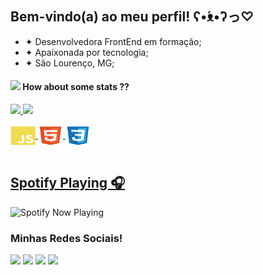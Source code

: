 ## Bem-vindo(a) ao meu perfil! ʕ•́ᴥ•̀ʔっ♡

- ✦ Desenvolvedora FrontEnd em formação;
- ✦ Apaixonada por tecnologia;
- ✦ São Lourenço, MG;


#### <img src="https://media.giphy.com/media/VgCDAzcKvsR6OM0uWg/giphy.gif" width="50"> How about some stats ??

 <div>
   <a href="https://github.com/eumayaraneves/">
   <img height="180em" src="https://github-readme-stats.vercel.app/api?username=eumayaraneves&show_icons=true&theme=synthwave&include_all_commits=true&count_private=true"/>
   <img height="180em" src="https://github-readme-stats.vercel.app/api/top-langs/?username=eumayaraneves&layout=compact&langs_count=6&theme=tokyonight"/>
</div>
    
<div style="display: inline_block"><br>
  <img align="center" alt="Js" height="30" width="40" src="https://raw.githubusercontent.com/devicons/devicon/master/icons/javascript/javascript-plain.svg">
  <img align="center" alt="HTML" height="30" width="40" src="https://raw.githubusercontent.com/devicons/devicon/master/icons/html5/html5-original.svg">
  <img align="center" alt="CSS" height="30" width="40" src="https://raw.githubusercontent.com/devicons/devicon/master/icons/css3/css3-original.svg">
</div>
 <br>
 
## Spotify Playing 🎧



[<img src="https://open.spotify.com/track/5NxxixRIBePmP5iNl9lPOt?si=9JBfX7FJQYqy52OSkuXzLg&utm_source=copy-link" alt="Spotify Now Playing" width="350" style="float: left; margin-right: 10 px;" />](https://open.spotify.com/track/5NxxixRIBePmP5iNl9lPOt?si=9JBfX7FJQYqy52OSkuXzLg&utm_source=copy-link)
 
<br>
 
### Minhas Redes Sociais! 
 
<div> 
  
  <a href="https://instagram.com/eumayaraneves" target="_blank"><img src="https://img.shields.io/badge/-Instagram-%23E4405F?style=for-the-badge&logo=instagram&logoColor=white" target="_blank"></a>
 <a href="https://discord.gg/eumayaraneves" target="_blank"><img src="https://img.shields.io/badge/Discord-7289DA?style=for-the-badge&logo=discord&logoColor=white" target="_blank"></a> 
  <a href = "mailto:contatomayarasneves"><img src="https://img.shields.io/badge/-Gmail-%23333?style=for-the-badge&logo=gmail&logoColor=white" target="_blank"></a>
  <a href="https://www.linkedin.com/in/eumayaraneves" target="_blank"><img src="https://img.shields.io/badge/-LinkedIn-%230077B5?style=for-the-badge&logo=linkedin&logoColor=white" target="_blank"></a>
</div>
